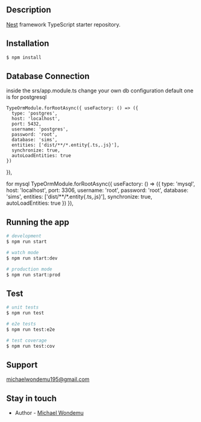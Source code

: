 
## Description

[Nest](https://github.com/nestjs/nest) framework TypeScript starter repository.

## Installation

```bash
$ npm install
```
## Database Connection
inside the srs/app.module.ts change your own db configuration default one is 
for postgresql

    TypeOrmModule.forRootAsync({ useFactory: () => ({
      type: 'postgres',
      host: 'localhost',
      port: 5432,
      username: 'postgres',
      password: 'root',
      database: 'sims',
      entities: ['dist/**/*.entity{.ts,.js}'],
      synchronize: true,
      autoLoadEntities: true
    }) 
  }),

  
  for mysql
    TypeOrmModule.forRootAsync({ useFactory: () => ({
      type: 'mysql',
      host: 'localhost',
      port: 3306,
      username: 'root',
      password: 'root',
      database: 'sims',
      entities: ['dist/**/*.entity{.ts,.js}'],
      synchronize: true,
      autoLoadEntities: true
    }) 
  }),

## Running the app

```bash
# development
$ npm run start

# watch mode
$ npm run start:dev

# production mode
$ npm run start:prod
```

## Test

```bash
# unit tests
$ npm run test

# e2e tests
$ npm run test:e2e

# test coverage
$ npm run test:cov
```

## Support
michaelwondemu195@gmail.com
## Stay in touch

- Author - [Michael Wondemu](https://www.linkedin.com/in/michael-wondemu-2a3849199/)

